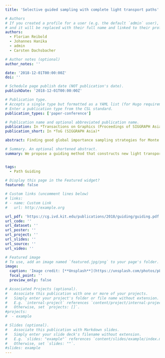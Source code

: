 ```yaml
---
title: 'Selective guided sampling with complete light transport paths'

# Authors
# If you created a profile for a user (e.g. the default `admin` user), write the username (folder name) here
# and it will be replaced with their full name and linked to their profile.
authors:
  - Florian Reibold
  - Johannes Hanika
  - admin
  - Carsten Dachsbacher

# Author notes (optional)
author_notes: ''

date: '2018-12-01T00:00:00Z'
doi: ''

# Schedule page publish date (NOT publication's date).
publishDate: '2018-12-01T00:00:00Z'

# Publication type.
# Accepts a single type but formatted as a YAML list (for Hugo requirements).
# Enter a publication type from the CSL standard.
publication_types: ['paper-conference']

# Publication name and optional abbreviated publication name.
publication: In *Transactions on Graphics (Proceedings of SIGGRAPH Asia)*
publication_short: In *ToG (SIGGRAPH Asia)*

abstract: Finding good global importance sampling strategies for Monte Carlo light transport is challenging. While estimators using local methods (such as BSDF sampling or next event estimation) often work well in the majority of a scene, small regions in path space can be sampled insufficiently (e.g. a reflected caustic). We propose a novel data-driven guided sampling method which selectively adapts to such problematic regions and complements the unguided estimator. It is based on complete transport paths, i.e. is able to resolve the correlation due to BSDFs and free flight distances in participating media. It is conceptuall simple and places anisotropic truncated Gaussian distributions around guide paths to reconstruct a continuous probability density function (guided PDF). Guide paths are iteratively sampled from the guided as well as the unguided PDF and only recorded if they cause high variance in the current estimator. While plain Monte Carlo samples paths independently and Markov chain-based methods perturb a single current sample, we determine the reconstruction kernels by a set of neighbouring paths. This enables local exploration of the integrand without detailed balance constraints or the need for analytic derivatives. We show that our method can decompose the path space into a region that is well sampled by the unguided estimator and one that is handled by the new guided sampler. In realistic scenarios, we show 4x speedups over the unguided sampler. 

# Summary. An optional shortened abstract.
summary: We propose a guiding method that constructs new light transport paths based on previous paths from difficult regions.


tags:
  - Path Guiding
  
# Display this page in the Featured widget?
featured: false

# Custom links (uncomment lines below)
# links:
# - name: Custom Link
#   url: http://example.org

url_pdf: 'https://cg.ivd.kit.edu/publications/2018/guiding/guiding.pdf'
url_code: ''
url_dataset: ''
url_poster: ''
url_project: ''
url_slides: ''
url_source: ''
url_video: ''

# Featured image
# To use, add an image named `featured.jpg/png` to your page's folder.
image:
  caption: 'Image credit: [**Unsplash**](https://unsplash.com/photos/pLCdAaMFLTE)'
  focal_point: ''
  preview_only: false

# Associated Projects (optional).
#   Associate this publication with one or more of your projects.
#   Simply enter your project's folder or file name without extension.
#   E.g. `internal-project` references `content/project/internal-project/index.md`.
#   Otherwise, set `projects: []`.
#projects:
#  - example

# Slides (optional).
#   Associate this publication with Markdown slides.
#   Simply enter your slide deck's filename without extension.
#   E.g. `slides: "example"` references `content/slides/example/index.md`.
#   Otherwise, set `slides: ""`.
#slides: example
---
```

